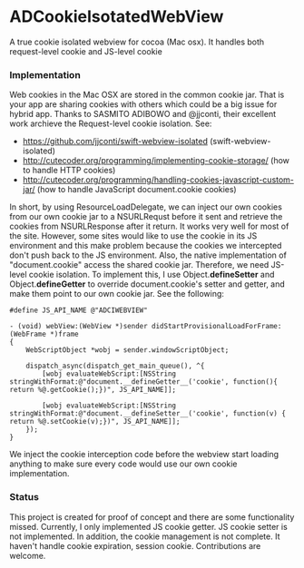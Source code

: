 # ADCookieIsotatedWebView
A true cookie isolated webview for cocoa (Mac osx). It handles both request-level cookie and JS-level cookie

### Implementation

Web cookies in the Mac OSX are stored in the common cookie jar. That is your app are sharing cookies with others which could be a big issue for hybrid app.
Thanks to SASMITO ADIBOWO and @jjconti, their excellent work archieve the Request-level cookie isolation. See:

* https://github.com/jjconti/swift-webview-isolated (swift-webview-isolated)
* http://cutecoder.org/programming/implementing-cookie-storage/ (how to handle HTTP cookies)
* http://cutecoder.org/programming/handling-cookies-javascript-custom-jar/ (how to handle JavaScript document.cookie cookies)

In short, by using ResourceLoadDelegate, we can inject our own cookies from our own cookie jar to a NSURLRequst before it sent and retrieve the cookies from NSURLResponse after it return. It works very well for most of the site. However, some sites would like to use the cookie in its JS environment and this make problem because the cookies we intercepted don't push back to the JS environment. Also, the native implementation of "document.cookie" access the shared cookie jar. Therefore, we need JS-level cookie isolation.
To implement this, I use Object.__defineSetter__ and Object.__defineGetter__ to override document.cookie's setter and getter, and make them point to our own cookie jar. See the following:

```objc
#define JS_API_NAME @"ADCIWEBVIEW"

- (void) webView:(WebView *)sender didStartProvisionalLoadForFrame:(WebFrame *)frame
{
    WebScriptObject *wobj = sender.windowScriptObject;
    
    dispatch_async(dispatch_get_main_queue(), ^{
        [wobj evaluateWebScript:[NSString stringWithFormat:@"document.__defineGetter__('cookie', function(){ return %@.getCookie();})", JS_API_NAME]];
        
        [wobj evaluateWebScript:[NSString stringWithFormat:@"document.__defineSetter__('cookie', function(v) { return %@.setCookie(v);})", JS_API_NAME]];
    });
}
```

We inject the cookie interception code before the webview start loading anything to make sure every code would use our own cookie implementation.

### Status

This project is created for proof of concept and there are some functionality missed.
Currently, I only implemented JS cookie getter. JS cookie setter is not implemented.
In addition, the cookie management is not complete. It haven't handle cookie expiration, session cookie.
Contributions are welcome.

